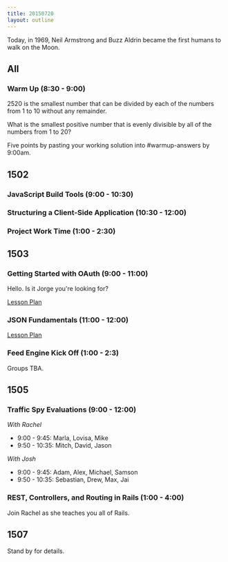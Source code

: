 ```yaml
---
title: 20150720
layout: outline
---
```


Today, in 1969, Neil Armstrong and Buzz Aldrin became the first humans to walk on the Moon.

## All

### Warm Up (8:30 - 9:00)

2520 is the smallest number that can be divided by each of the numbers from 1 to 10 without any remainder.

What is the smallest positive number that is evenly divisible by all of the numbers from 1 to 20?

Five points by pasting your working solution into #warmup-answers by 9:00am.

## 1502

### JavaScript Build Tools (9:00 - 10:30)

### Structuring a Client-Side Application (10:30 - 12:00)

### Project Work Time (1:00 - 2:30)


## 1503

### Getting Started with OAuth (9:00 - 11:00)

Hello. Is it Jorge you're looking for?

[Lesson Plan](https://github.com/turingschool/lesson_plans/blob/master/ruby_03-professional_rails_applications/getting_started_with_oauth.markdown)

### JSON Fundamentals (11:00 - 12:00)

[Lesson Plan](https://github.com/turingschool/lesson_plans/blob/master/ruby_03-professional_rails_applications/json_fundementals.markdown)

### Feed Engine Kick Off (1:00 - 2:3)

Groups TBA.


## 1505

### Traffic Spy Evaluations (9:00 - 12:00)

*With Rachel*

* 9:00 - 9:45: Marla, Lovisa, Mike
* 9:50 - 10:35: Mitch, David, Jason

*With Josh*

* 9:00 - 9:45: Adam, Alex, Michael, Samson
* 9:50 - 10:35: Sebastian, Drew, Max, Jai


### REST, Controllers, and Routing in Rails (1:00 - 4:00)

Join Rachel as she teaches you all of Rails.


## 1507

Stand by for details.




